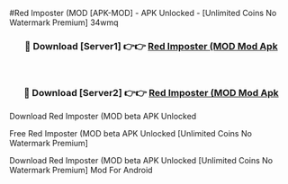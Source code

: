 #Red Imposter (MOD [APK-MOD] - APK Unlocked - [Unlimited Coins No Watermark Premium] 34wmq



<div align="center">

<h3>🔴 Download [Server1] 👉👉 <a href="https://momento.my/?title=Red_Imposter_(MOD">Red Imposter (MOD Mod Apk</a></h3><br>

<h3>🔴 Download [Server2] 👉👉 <a href="https://momento.my/?title=Red_Imposter_(MOD">Red Imposter (MOD Mod Apk</a></h3>
</div>



Download Red Imposter (MOD beta APK Unlocked

Free Red Imposter (MOD beta APK Unlocked [Unlimited Coins No Watermark Premium]

Download Red Imposter (MOD beta APK Unlocked [Unlimited Coins No Watermark Premium] Mod For Android
